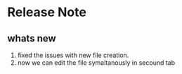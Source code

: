 # Release Note
## whats new
1. fixed the issues with new file creation.
2. now we can edit the file symaltanously in secound tab 

